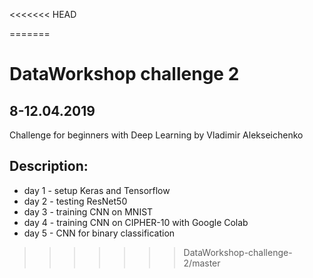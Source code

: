 <<<<<<< HEAD

=======
# DataWorkshop challenge 2

## 8-12.04.2019
Challenge for beginners with Deep Learning by Vladimir Alekseichenko

## Description:
 * day 1 - setup Keras and Tensorflow
 * day 2 - testing ResNet50
 * day 3 - training CNN on MNIST
 * day 4 - training CNN on CIPHER-10 with Google Colab
 * day 5 - CNN for binary classification
>>>>>>> DataWorkshop-challenge-2/master
